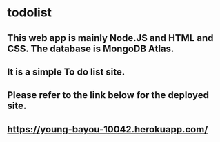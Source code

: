 # todolist
## This web app is mainly Node.JS and HTML and CSS. The database is MongoDB Atlas. 
## It is a simple To do list site. 
## Please refer to the link below for the deployed site. 
## https://young-bayou-10042.herokuapp.com/
